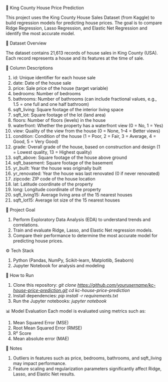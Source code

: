 🏡 King County House Price Prediction

This project uses the King County House Sales Dataset (from Kaggle) to build regression models for predicting house prices. The goal is to compare Ridge Regression, Lasso Regression, and Elastic Net Regression and identify the most accurate model.

📂 Dataset Overview

The dataset contains 21,613 records of house sales in King County (USA). Each record represents a house and its features at the time of sale.

📑 Column Descriptions
1. id: Unique identifier for each house sale
2. date: Date of the house sale
3. price: Sale price of the house (target variable)
4. bedrooms: Number of bedrooms
5. bathrooms: Number of bathrooms (can include fractional values, e.g., 1.5 = one full and one half bathroom)
6. sqft_living: Square footage of the interior living space
7. sqft_lot: Square footage of the lot (land area)
8. floors: Number of floors (levels) in the house
9. waterfront: Whether the property has a waterfront view (0 = No, 1 = Yes)
10. view: Quality of the view from the house (0 = None, 1–4 = Better views)
11. condition: Condition of the house (1 = Poor, 2 = Fair, 3 = Average, 4 = Good, 5 = Very Good)
12. grade: Overall grade of the house, based on construction and design (1 = Lowest quality, 13 = Highest quality)
13. sqft_above: Square footage of the house above ground
14. sqft_basement: Square footage of the basement
15. yr_built: Year the house was originally built
16. yr_renovated: Year the house was last renovated (0 if never renovated)
17. zipcode: ZIP code of the house location
18. lat: Latitude coordinate of the property
19. long: Longitude coordinate of the property
20. sqft_living15: Average living area of the 15 nearest houses
21. sqft_lot15: Average lot size of the 15 nearest houses

🎯 Project Goal
1. Perform Exploratory Data Analysis (EDA) to understand trends and correlations.
2. Train and evaluate Ridge, Lasso, and Elastic Net regression models.
3. Compare their performance to determine the most accurate model for predicting house prices.

⚙️ Tech Stack
1. Python (Pandas, NumPy, Scikit-learn, Matplotlib, Seaborn)
2. Jupyter Notebook for analysis and modeling

🚀 How to Run
1. Clone this repository:
     _git clone https://github.com/yourusername/kc-house-price-prediction.git
     cd kc-house-price-prediction_
2. Install dependencies:
   _pip install -r requirements.txt_
3. Run the Jupyter notebooks:
   _jupyter notebook_

📊 Model Evaluation
Each model is evaluated using metrics such as:
1. Mean Squared Error (MSE)
2. Root Mean Squared Error (RMSE)
3. R² Score
4. Mean absolute error (MAE)

📌 Notes
1. Outliers in features such as price, bedrooms, bathrooms, and sqft_living may impact performance.
2. Feature scaling and regularization parameters significantly affect Ridge, Lasso, and Elastic Net results.
